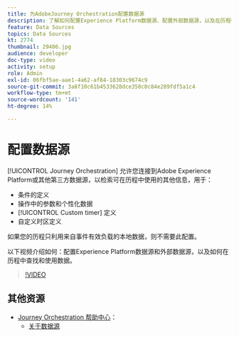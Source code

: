 ```yaml
---
title: 为AdobeJourney Orchestration配置数据源
description: 了解如何配置Experience Platform数据源、配置外部数据源，以及在历程中查找和使用数据。
feature: Data Sources
topics: Data Sources
kt: 2774
thumbnail: 29406.jpg
audience: developer
doc-type: video
activity: setup
role: Admin
exl-id: 06fbf5ae-aae1-4a62-af84-18303c9674c9
source-git-commit: 3a8f10c61b4533628dce358c0c84e289fdf5a1c4
workflow-type: tm+mt
source-wordcount: '141'
ht-degree: 14%

---
```


# 配置数据源

[!UICONTROL Journey Orchestration] 允许您连接到Adobe Experience Platform或其他第三方数据源，以检索可在历程中使用的其他信息，用于：

* 条件的定义
* 操作中的参数和个性化数据
* [!UICONTROL Custom timer] 定义
* 自定义时区定义

如果您的历程只利用来自事件有效负载的本地数据，则不需要此配置。

以下视频介绍如何：配置Experience Platform数据源和外部数据源，以及如何在历程中查找和使用数据。

>[!VIDEO](https://video.tv.adobe.com/v/29406?quality=12)

## 其他资源

* [Journey Orchestration 帮助中心](https://docs.adobe.com/content/help/zh-Hans/journeys/using/journey-orchestration-home.html)：
   * [关于数据源](https://docs.adobe.com/content/help/en/journeys/using/data-source-journeys/about-data-sources.html)
